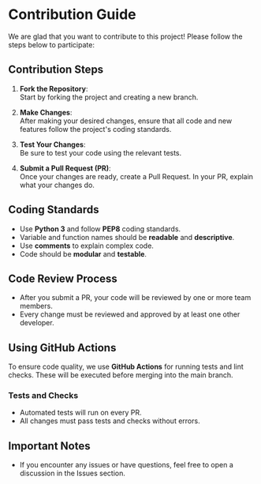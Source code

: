 # Contribution Guide

We are glad that you want to contribute to this project! Please follow the steps below to participate:

## Contribution Steps

1. **Fork the Repository**:  
   Start by forking the project and creating a new branch.

2. **Make Changes**:  
   After making your desired changes, ensure that all code and new features follow the project's coding standards.

3. **Test Your Changes**:  
   Be sure to test your code using the relevant tests.

4. **Submit a Pull Request (PR)**:  
   Once your changes are ready, create a Pull Request. In your PR, explain what your changes do.

## Coding Standards

- Use **Python 3** and follow **PEP8** coding standards.
- Variable and function names should be **readable** and **descriptive**.
- Use **comments** to explain complex code.
- Code should be **modular** and **testable**.

## Code Review Process

- After you submit a PR, your code will be reviewed by one or more team members.
- Every change must be reviewed and approved by at least one other developer.

## Using GitHub Actions

To ensure code quality, we use **GitHub Actions** for running tests and lint checks. These will be executed before merging into the main branch.

### **Tests and Checks**

- Automated tests will run on every PR.
- All changes must pass tests and checks without errors.

## Important Notes

- If you encounter any issues or have questions, feel free to open a discussion in the Issues section.
